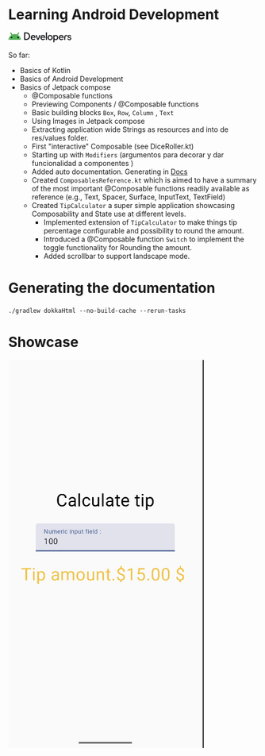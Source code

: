 # Learning Android Development

![img.png](.github-media/img.png)



So far: 
- Basics of Kotlin
- Basics of Android Development
- Basics of Jetpack compose
  - @Composable functions
  - Previewing Components / @Composable functions
  - Basic building blocks `Box`, `Row`, `Column` , `Text`
  - Using Images in Jetpack compose
  - Extracting application wide Strings as resources and into de res/values folder.
  - First "interactive" Composable (see DiceRoller.kt)
  - Starting up with `Modifiers` (argumentos para decorar y dar funcionalidad a componentes )
  - Added auto documentation. Generating in [Docs](docs/index.html)
  - Created `ComposablesReference.kt` which is aimed to have a summary of the most important @Composable functions readily available as reference (e.g., Text, Spacer, Surface, InputText, TextField)
  - Created `TipCalculator` a super simple application showcasing Composability and State use at different levels.
    - Implemented extension of `TipCalculator` to make things tip percentage configurable and possibility to round the amount.
    - Introduced a @Composable function `Switch` to implement the toggle functionality for Rounding the amount.
    - Added scrollbar to support landscape mode.
  


# Generating the documentation

`./gradlew dokkaHtml --no-build-cache --rerun-tasks`



# Showcase

![TipCalculator.png](.github-media/TipCalculator.png)